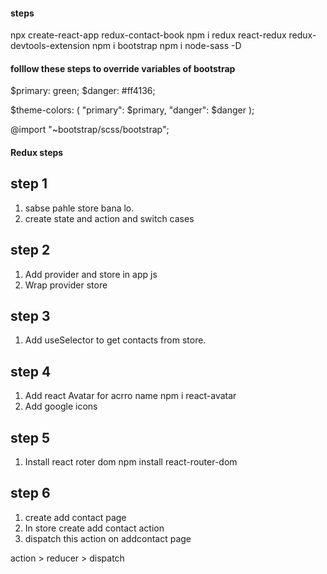 #### steps
npx create-react-app redux-contact-book
npm i redux react-redux redux-devtools-extension
npm i bootstrap
npm i node-sass -D


#### folllow these steps to override variables of bootstrap

$primary: green;
$danger: #ff4136;

$theme-colors: (
  "primary": $primary,
  "danger": $danger
);

@import "~bootstrap/scss/bootstrap";

#### Redux steps

## step 1

1. sabse pahle store bana lo.
2. create state and action and switch cases

## step 2

1. Add provider and store in app js
2. Wrap provider store 

## step 3

1. Add useSelector to get contacts from store.

## step 4

1. Add react Avatar for acrro name
npm i react-avatar
2. Add google icons
<link rel="stylesheet" href="https://fonts.googleapis.com/icon?family=Material+Icons">

## step 5

1. Install react roter dom
npm install react-router-dom

## step 6

1. create add contact page
2. In store create add contact action
3. dispatch this action on addcontact page

action > reducer > dispatch